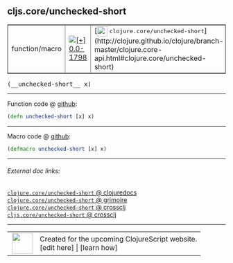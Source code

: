 ## cljs.core/unchecked-short



 <table border="1">
<tr>
<td>function/macro</td>
<td><a href="https://github.com/cljsinfo/cljs-api-docs/tree/0.0-1798"><img valign="middle" alt="[+] 0.0-1798" title="Added in 0.0-1798" src="https://img.shields.io/badge/+-0.0--1798-lightgrey.svg"></a> </td>
<td>
[<img height="24px" valign="middle" src="http://i.imgur.com/1GjPKvB.png"> <samp>clojure.core/unchecked-short</samp>](http://clojure.github.io/clojure/branch-master/clojure.core-api.html#clojure.core/unchecked-short)
</td>
</tr>
</table>


 <samp>
(__unchecked-short__ x)<br>
</samp>

---







Function code @ [github](https://github.com/clojure/clojurescript/blob/r1844/src/cljs/cljs/core.cljs#L1496):

```clj
(defn unchecked-short [x] x)
```

<!--
Repo - tag - source tree - lines:

 <pre>
clojurescript @ r1844
└── src
    └── cljs
        └── cljs
            └── <ins>[core.cljs:1496](https://github.com/clojure/clojurescript/blob/r1844/src/cljs/cljs/core.cljs#L1496)</ins>
</pre>

-->

---

Macro code @ [github](https://github.com/clojure/clojurescript/blob/r1844/src/clj/cljs/core.clj#L289):

```clj
(defmacro unchecked-short [x] x)
```

<!--
Repo - tag - source tree - lines:

 <pre>
clojurescript @ r1844
└── src
    └── clj
        └── cljs
            └── <ins>[core.clj:289](https://github.com/clojure/clojurescript/blob/r1844/src/clj/cljs/core.clj#L289)</ins>
</pre>
-->

---


###### External doc links:

[`clojure.core/unchecked-short` @ clojuredocs](http://clojuredocs.org/clojure.core/unchecked-short)<br>
[`clojure.core/unchecked-short` @ grimoire](http://conj.io/store/v1/org.clojure/clojure/1.7.0-beta3/clj/clojure.core/unchecked-short/)<br>
[`clojure.core/unchecked-short` @ crossclj](http://crossclj.info/fun/clojure.core/unchecked-short.html)<br>
[`cljs.core/unchecked-short` @ crossclj](http://crossclj.info/fun/cljs.core.cljs/unchecked-short.html)<br>

---

 <table>
<tr><td>
<img valign="middle" align="right" width="48px" src="http://i.imgur.com/Hi20huC.png">
</td><td>
Created for the upcoming ClojureScript website.<br>
[edit here] | [learn how]
</td></tr></table>

[edit here]:https://github.com/cljsinfo/cljs-api-docs/blob/master/cljsdoc/cljs.core/unchecked-short.cljsdoc
[learn how]:https://github.com/cljsinfo/cljs-api-docs/wiki/cljsdoc-files

<!--

This information was too distracting to show to readers, but I'll leave it
commented here since it is helpful to:

- pretty-print the data used to generate this document
- and show how to retrieve that data



The API data for this symbol:

```clj
{:ns "cljs.core",
 :name "unchecked-short",
 :signature ["[x]"],
 :history [["+" "0.0-1798"]],
 :type "function/macro",
 :full-name-encode "cljs.core/unchecked-short",
 :source {:code "(defn unchecked-short [x] x)",
          :title "Function code",
          :repo "clojurescript",
          :tag "r1844",
          :filename "src/cljs/cljs/core.cljs",
          :lines [1496]},
 :extra-sources [{:code "(defmacro unchecked-short [x] x)",
                  :title "Macro code",
                  :repo "clojurescript",
                  :tag "r1844",
                  :filename "src/clj/cljs/core.clj",
                  :lines [289]}],
 :full-name "cljs.core/unchecked-short",
 :clj-symbol "clojure.core/unchecked-short"}

```

Retrieve the API data for this symbol:

```clj
;; from Clojure REPL
(require '[clojure.edn :as edn])
(-> (slurp "https://raw.githubusercontent.com/cljsinfo/cljs-api-docs/catalog/cljs-api.edn")
    (edn/read-string)
    (get-in [:symbols "cljs.core/unchecked-short"]))
```

-->
